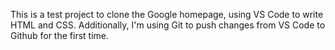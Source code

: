 This is a test project to clone the Google homepage, using VS Code to write HTML and CSS.  Additionally, I'm using Git to push changes from VS Code to Github for the first time.